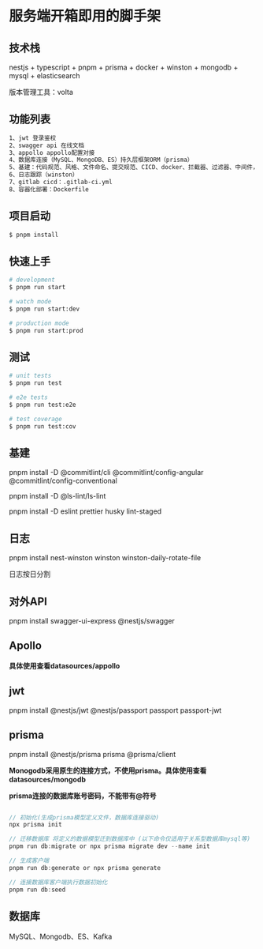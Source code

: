 # 服务端开箱即用的脚手架

## 技术栈

nestjs + typescript + pnpm + prisma + docker + winston + mongodb + mysql + elasticsearch

版本管理工具：volta

## 功能列表

```bash
1、jwt 登录鉴权
2、swagger api 在线文档
3、appollo appollo配置对接
4、数据库连接（MySQL、MongoDB、ES）持久层框架ORM（prisma）
5、基建：代码规范、风格、文件命名、提交规范、CICD、docker、拦截器、过滤器、中间件，统一出入参
6、日志跟踪（winston）
7、gitlab cicd：.gitlab-ci.yml
8、容器化部署：Dockerfile
```

## 项目启动

```bash
$ pnpm install
```

## 快速上手

```bash
# development
$ pnpm run start

# watch mode
$ pnpm run start:dev

# production mode
$ pnpm run start:prod
```

## 测试

```bash
# unit tests
$ pnpm run test

# e2e tests
$ pnpm run test:e2e

# test coverage
$ pnpm run test:cov
```

## 基建

pnpm install -D @commitlint/cli @commitlint/config-angular @commitlint/config-conventional

pnpm install -D @ls-lint/ls-lint

pnpm install -D eslint prettier husky lint-staged

## 日志

pnpm install nest-winston winston winston-daily-rotate-file

日志按日分割

## 对外API

pnpm install swagger-ui-express @nestjs/swagger

## Apollo

**具体使用查看datasources/appollo**

## jwt

pnpm install @nestjs/jwt @nestjs/passport passport passport-jwt

## prisma

pnpm install @nestjs/prisma prisma @prisma/client

**Monogodb采用原生的连接方式，不使用prisma。具体使用查看datasources/mongodb**

**prisma连接的数据库账号密码，不能带有@符号**

```js

// 初始化(生成prisma模型定义文件，数据库连接驱动)
npx prisma init

// 迁移数据库 将定义的数据模型迁到数据库中 (以下命令仅适用于关系型数据库mysql等)
pnpm run db:migrate or npx prisma migrate dev --name init

// 生成客户端
pnpm run db:generate or npx prisma generate

// 连接数据库客户端执行数据初始化
pnpm run db:seed

```

## 数据库

MySQL、Mongodb、ES、Kafka
